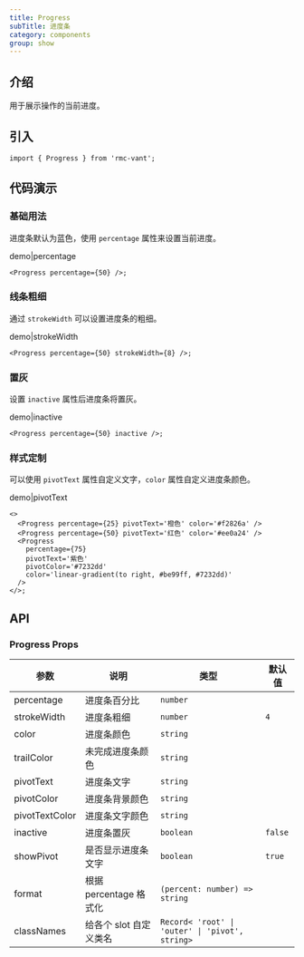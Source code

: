 ```yaml
---
title: Progress
subTitle: 进度条
category: components
group: show
---
```


## 介绍

用于展示操作的当前进度。

## 引入

```tsx
import { Progress } from 'rmc-vant';
```

## 代码演示

### 基础用法

进度条默认为蓝色，使用 `percentage` 属性来设置当前进度。

demo|percentage

```tsx
<Progress percentage={50} />;
```

### 线条粗细

通过 `strokeWidth` 可以设置进度条的粗细。

demo|strokeWidth

```tsx
<Progress percentage={50} strokeWidth={8} />;
```

### 置灰

设置 `inactive` 属性后进度条将置灰。

demo|inactive

```tsx
<Progress percentage={50} inactive />;
```

### 样式定制

可以使用 `pivotText` 属性自定义文字，`color` 属性自定义进度条颜色。

demo|pivotText

```tsx
<>
  <Progress percentage={25} pivotText='橙色' color='#f2826a' />
  <Progress percentage={50} pivotText='红色' color='#ee0a24' />
  <Progress
    percentage={75}
    pivotText='紫色'
    pivotColor='#7232dd'
    color='linear-gradient(to right, #be99ff, #7232dd)'
  />
</>;
```

## API

### Progress Props

| 参数 | 说明 | 类型 | 默认值 |
| --- | --- | --- | --- |
| percentage | 进度条百分比 | `number` |  |
| strokeWidth | 进度条粗细 | `number` | `4` |
| color | 进度条颜色 | `string` |  |
| trailColor | 未完成进度条颜色 | `string` |  |
| pivotText | 进度条文字 | `string` |  |
| pivotColor | 进度条背景颜色 | `string` |  |
| pivotTextColor | 进度条文字颜色 | `string` |  |
| inactive | 进度条置灰 | `boolean` | `false` |
| showPivot | 是否显示进度条文字 | `boolean` | `true` |
| format | 根据 percentage 格式化 | `(percent: number) => string` |  |
| classNames | 给各个 slot 自定义类名 | `Record< 'root' \| 'outer' \| 'pivot', string>` |  |
